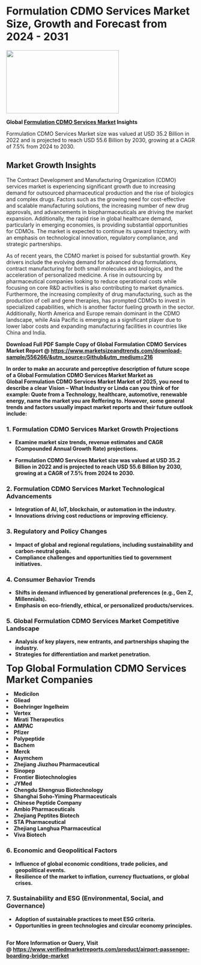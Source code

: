 <H1>Formulation CDMO Services Market Size, Growth and Forecast from 2024 - 2031</H1><img class="aligncenter size-medium wp-image-584254" src="https://thirdeyenews.in/wp-content/uploads/2024/09/Global-Market-Research-300x168.jpeg" alt="" width="300" height="168" /><p><strong>Global&nbsp;<a href="https://www.marketsizeandtrends.com/download-sample/556266/&amp;utm_source=Github&utm_medium=216">Formulation CDMO Services Market</a> Insights</strong></p><p>Formulation CDMO Services Market size was valued at USD 35.2 Billion in 2022 and is projected to reach USD 55.6 Billion by 2030, growing at a CAGR of 7.5% from 2024 to 2030.</p><p><h2>Market Growth Insights</h2> <p>The Contract Development and Manufacturing Organization (CDMO) services market is experiencing significant growth due to increasing demand for outsourced pharmaceutical production and the rise of biologics and complex drugs. Factors such as the growing need for cost-effective and scalable manufacturing solutions, the increasing number of new drug approvals, and advancements in biopharmaceuticals are driving the market expansion. Additionally, the rapid rise in global healthcare demand, particularly in emerging economies, is providing substantial opportunities for CDMOs. The market is expected to continue its upward trajectory, with an emphasis on technological innovation, regulatory compliance, and strategic partnerships.</p> <p><strong></strong></p> <p>As of recent years, the CDMO market is poised for substantial growth. Key drivers include the evolving demand for advanced drug formulations, contract manufacturing for both small molecules and biologics, and the acceleration of personalized medicine. A rise in outsourcing by pharmaceutical companies looking to reduce operational costs while focusing on core R&D activities is also contributing to market dynamics. Furthermore, the increasing complexity of drug manufacturing, such as the production of cell and gene therapies, has prompted CDMOs to invest in specialized capabilities, which is another factor fueling growth in the sector. Additionally, North America and Europe remain dominant in the CDMO landscape, while Asia Pacific is emerging as a significant player due to lower labor costs and expanding manufacturing facilities in countries like China and India.</p> <p><strong></p><p><span class=""><strong>Download Full PDF Sample Copy of Global Formulation CDMO Services Market Report</strong> @ <a href="https://www.marketsizeandtrends.com/download-sample/556266/&amp;utm_source=Github&utm_medium=216" target="_blank">https://www.marketsizeandtrends.com/download-sample/556266/&amp;utm_source=Github&utm_medium=216</a></span></p><p>In order to make an accurate and perceptive description of future scope of a Global&nbsp;Formulation CDMO Services Market Market as Global&nbsp;Formulation CDMO Services Market Market of 2025, you need to describe a clear Vision &ndash; What Industry or Linda can you think of for example: Quote from a Technology, healthcare, automotive, renewable energy, name the market you are Reffering to. However, some general trends and factors usually impact market reports and their future outlook include:</p><h3>1.&nbsp;<strong>Formulation CDMO Services Market Growth Projections</strong></h3><ul><li>Examine market size trends, revenue estimates and CAGR (Compounded Annual Growth Rate) projections.</li><li><p>Formulation CDMO Services Market size was valued at USD 35.2 Billion in 2022 and is projected to reach USD 55.6 Billion by 2030, growing at a CAGR of 7.5% from 2024 to 2030.</p></li></ul><h3>2.&nbsp;<strong>Formulation CDMO Services Market Technological Advancements</strong></h3><ul><li>Integration of AI, IoT, blockchain, or automation in the industry.</li><li>Innovations driving cost reductions or improving efficiency.</li></ul><h3>3.&nbsp;<strong>Regulatory and Policy Changes</strong></h3><ul><li>Impact of global and regional regulations, including sustainability and carbon-neutral goals.</li><li>Compliance challenges and opportunities tied to government initiatives.</li></ul><h3>4.&nbsp;<strong>Consumer Behavior Trends</strong></h3><ul><li>Shifts in demand influenced by generational preferences (e.g., Gen Z, Millennials).</li><li>Emphasis on eco-friendly, ethical, or personalized products/services.</li></ul><h3>5.&nbsp;<strong>Global Formulation CDMO Services Market Competitive Landscape</strong></h3><ul><li>Analysis of key players, new entrants, and partnerships shaping the industry.</li><li>Strategies for differentiation and market penetration.</li></ul><p data-pm-slice="1 1 []"><span style="color: inherit; font-family: inherit; font-size: 25px;">Top Global Formulation CDMO Services Market Companies</span></p><div class="" data-test-id=""><p><li>Medicilon</li><li> Gliead</li><li> Boehringer Ingelheim</li><li> Vertex</li><li> Mirati Therapeutics</li><li> AMPAC</li><li> Pfizer</li><li> Polypeptide</li><li> Bachem</li><li> Merck</li><li> Asymchem</li><li> Zhejiang Jiuzhou Pharmaceutical</li><li> Sinopep</li><li> Frontier Biotechnologies</li><li> JYMed</li><li> Chengdu Shengnuo Biotechnology</li><li> Shanghai Soho-Yiming Pharmaceuticals</li><li> Chinese Peptide Company</li><li> Ambio Pharmaceuticals</li><li> Zhejiang Peptites Biotech</li><li> STA Pharmaceutical</li><li> Zhejiang Langhua Pharmaceutical</li><li> Viva Biotech</li></p></div><h3>6.&nbsp;<strong>Economic and Geopolitical Factors</strong></h3><ul><li>Influence of global economic conditions, trade policies, and geopolitical events.</li><li>Resilience of the market to inflation, currency fluctuations, or global crises.</li></ul><h3>7.&nbsp;<strong>Sustainability and ESG (Environmental, Social, and Governance)</strong></h3><ul><li>Adoption of sustainable practices to meet ESG criteria.</li><li>Opportunities in green technologies and circular economy principles.</li></ul><h2><strong style="font-size: 14px;">For More Information or Query, Visit @&nbsp;</strong><a style="background-color: #ffffff; font-size: 14px;" href="https://www.marketsizeandtrends.com/report/formulation-cdmo-services-market/" target="_blank">https://www.verifiedmarketreports.com/product/airport-passenger-boarding-bridge-market</a></h2>
